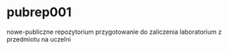 # pubrep001
nowe-publiczne repozytorium
przygotowanie do zaliczenia laboratorium z przedmiotu na uczelni
